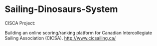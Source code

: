 # Sailing-Dinosaurs-System
CISCA Project:


Building an online scoring/ranking platform for Canadian Intercollegiate Sailing Association (CICSA). http://www.cicsailing.ca/
